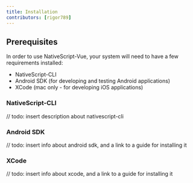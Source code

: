 ```yaml
---
title: Installation
contributors: [rigor789]
---
```


## Prerequisites

In order to use NativeScript-Vue, your system will need to have a few requirements
installed:

- NativeScript-CLI
- Android SDK (for developing and testing Android applications)
- XCode (mac only - for developing iOS applications)

### NativeScript-CLI

// todo: insert description about nativescript-cli

### Android SDK

// todo: insert info about android sdk, and a link to a guide for installing it

### XCode

// todo: insert info about xcode, and a link to a guide for installing it

##
